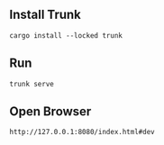 ## Install Trunk 
```
cargo install --locked trunk
```

## Run

```
trunk serve
```

## Open Browser

```
http://127.0.0.1:8080/index.html#dev
```